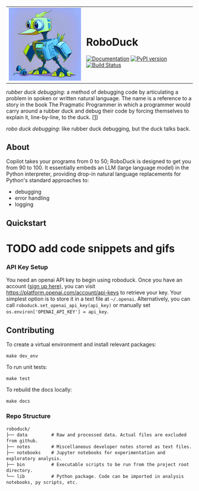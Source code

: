 |||
|---|---|
| ![roboduck logo](data/images/roboduck_blue_small.png) | <h1>RoboDuck</h1> [![Documentation](https://img.shields.io/badge/Documentation-Online-blue.svg)](https://hdmamin.github.io/roboduck/) [![PyPI version](https://badge.fury.io/py/roboduck.svg)](https://badge.fury.io/py/roboduck) [![Build Status](https://github.com/hdmamin/roboduck/actions/workflows/main.yml/badge.svg)](https://github.com/hdmamin/roboduck/actions/workflows/main.yml) |


*rubber duck debugging*: a method of debugging code by articulating a problem in spoken or written natural language. The name is a reference to a story in the book The Pragmatic Programmer in which a programmer would carry around a rubber duck and debug their code by forcing themselves to explain it, line-by-line, to the duck. [[1](https://en.wikipedia.org/wiki/Rubber_duck_debugging)]

*robo duck debugging*: like rubber duck debugging, but the duck talks back.

## About

Copilot takes your programs from 0 to 50; RoboDuck is designed to get you from 90 to 100. It essentially embeds an LLM (large language model) in the Python interpreter, providing drop-in natural language replacements for Python's standard approaches to:
- debugging  
- error handling  
- logging  

## Quickstart

# TODO add code snippets and gifs

### API Key Setup

You need an openai API key to begin using roboduck. Once you have an account ([sign up here](https://platform.openai.com/signup)), you can visit https://platform.openai.com/account/api-keys to retrieve your key. Your simplest option is to store it in a text file at `~/.openai`. Alternatively, you can call `roboduck.set_openai_api_key(api_key)` or manually set `os.environ['OPENAI_API_KEY'] = api_key`.

## Contributing

To create a virtual environment and install relevant packages:
```
make dev_env
```

To run unit tests:
```
make test
```

To rebuild the docs locally:
```
make docs
```

### Repo Structure
```
roboduck/
├── data         # Raw and processed data. Actual files are excluded from github.
├── notes        # Miscellaneous developer notes stored as text files.
├── notebooks    # Jupyter notebooks for experimentation and exploratory analysis.
├── bin          # Executable scripts to be run from the project root directory.
└── lib          # Python package. Code can be imported in analysis notebooks, py scripts, etc.
```
